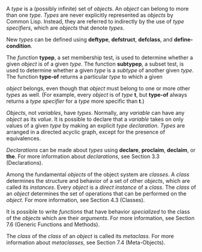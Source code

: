  

A *type* is a (possibly infinite) set of *objects*. An *object* can belong to more than one *type*. *Types* are never explicitly represented as *objects* by Common Lisp. Instead, they are referred to indirectly by the use of *type specifiers*, which are *objects* that denote *types*. 

New *types* can be defined using **deftype**, **defstruct**, **defclass**, and **define-condition**. 

The *function* **typep**, a set membership test, is used to determine whether a given *object* is of a given *type*. The function **subtypep**, a subset test, is used to determine whether a given *type* is a *subtype* of another given *type*. The function **type-of** returns a particular *type* to which a given 

*object* belongs, even though that *object* must belong to one or more other *types* as well. (For example, every *object* is of *type* **t**, but **type-of** always returns a *type specifier* for a *type* more specific than **t**.) 

*Objects*, not *variables*, have *types*. Normally, any *variable* can have any *object* as its *value*. It is possible to declare that a *variable* takes on only values of a given *type* by making an explicit *type declaration*. *Types* are arranged in a directed acyclic graph, except for the presence of equivalences. 

*Declarations* can be made about *types* using **declare**, **proclaim**, **declaim**, or **the**. For more information about *declarations*, see Section 3.3 (Declarations). 

Among the fundamental *objects* of the object system are *classes*. A *class* determines the structure and behavior of a set of other *objects*, which are called its *instances*. Every *object* is a *direct instance* of a *class*. The *class* of an *object* determines the set of operations that can be performed on the *object*. For more information, see Section 4.3 (Classes). 

It is possible to write *functions* that have behavior *specialized* to the class of the *objects* which are their *arguments*. For more information, see Section 7.6 (Generic Functions and Methods). 

The *class* of the *class* of an *object* is called its *metaclass*. For more information about *metaclasses*, see Section 7.4 (Meta-Objects).  



